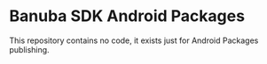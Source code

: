 Banuba SDK Android Packages
===========================

This repository contains no code, it exists just for Android Packages publishing.
